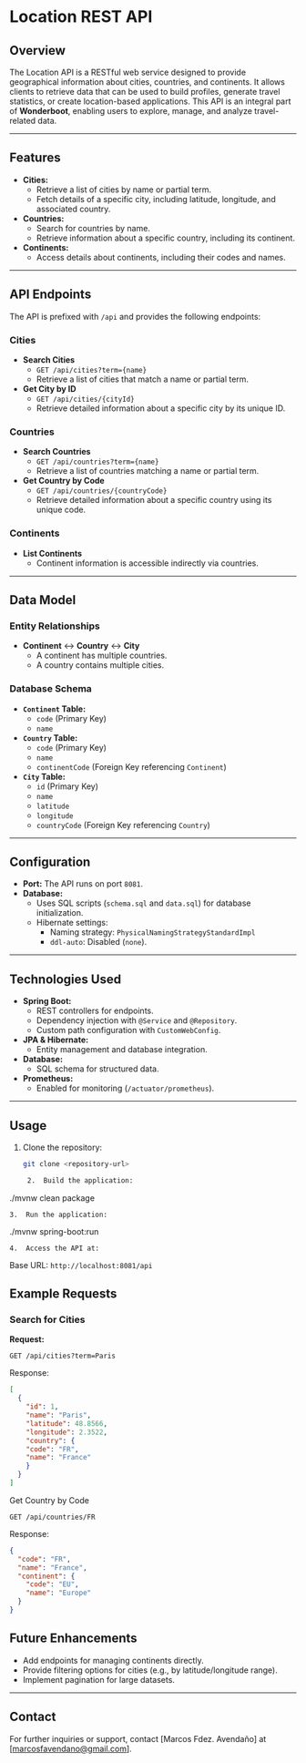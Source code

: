 # Location REST API

## Overview
The Location API is a RESTful web service designed to provide geographical information about cities, countries, and continents. It allows clients to retrieve data that can be used to build profiles, generate travel statistics, or create location-based applications. This API is an integral part of **Wonderboot**, enabling users to explore, manage, and analyze travel-related data.

---

## Features
- **Cities:**
    - Retrieve a list of cities by name or partial term.
    - Fetch details of a specific city, including latitude, longitude, and associated country.
- **Countries:**
    - Search for countries by name.
    - Retrieve information about a specific country, including its continent.
- **Continents:**
    - Access details about continents, including their codes and names.

---

## API Endpoints
The API is prefixed with `/api` and provides the following endpoints:

### Cities
- **Search Cities**
    - `GET /api/cities?term={name}`
    - Retrieve a list of cities that match a name or partial term.
- **Get City by ID**
    - `GET /api/cities/{cityId}`
    - Retrieve detailed information about a specific city by its unique ID.

### Countries
- **Search Countries**
    - `GET /api/countries?term={name}`
    - Retrieve a list of countries matching a name or partial term.
- **Get Country by Code**
    - `GET /api/countries/{countryCode}`
    - Retrieve detailed information about a specific country using its unique code.

### Continents
- **List Continents**
    - Continent information is accessible indirectly via countries.

---

## Data Model
### Entity Relationships
- **Continent** ↔ **Country** ↔ **City**
    - A continent has multiple countries.
    - A country contains multiple cities.

### Database Schema
- **`Continent` Table:**
    - `code` (Primary Key)
    - `name`
- **`Country` Table:**
    - `code` (Primary Key)
    - `name`
    - `continentCode` (Foreign Key referencing `Continent`)
- **`City` Table:**
    - `id` (Primary Key)
    - `name`
    - `latitude`
    - `longitude`
    - `countryCode` (Foreign Key referencing `Country`)

---

## Configuration
- **Port:** The API runs on port `8081`.
- **Database:**
    - Uses SQL scripts (`schema.sql` and `data.sql`) for database initialization.
    - Hibernate settings:
        - Naming strategy: `PhysicalNamingStrategyStandardImpl`
        - `ddl-auto`: Disabled (`none`).

---

## Technologies Used
- **Spring Boot:**
    - REST controllers for endpoints.
    - Dependency injection with `@Service` and `@Repository`.
    - Custom path configuration with `CustomWebConfig`.
- **JPA & Hibernate:**
    - Entity management and database integration.
- **Database:**
    - SQL schema for structured data.
- **Prometheus:**
    - Enabled for monitoring (`/actuator/prometheus`).

---

## Usage
1. Clone the repository:
   ```bash
   git clone <repository-url>

	2.	Build the application:

./mvnw clean package


	3.	Run the application:

./mvnw spring-boot:run


	4.	Access the API at:

Base URL: `http://localhost:8081/api`

## Example Requests

### Search for Cities

**Request:**

```http
GET /api/cities?term=Paris
```
Response:
```Json
[
  {
    "id": 1,
    "name": "Paris",
    "latitude": 48.8566,
    "longitude": 2.3522,
    "country": {
    "code": "FR",
    "name": "France"
    }
  }
]
```

Get Country by Code
```http request
GET /api/countries/FR
```

Response:
```json
{
  "code": "FR",
  "name": "France",
  "continent": {
    "code": "EU",
    "name": "Europe"
  }
}
```
## Future Enhancements

- Add endpoints for managing continents directly.
- Provide filtering options for cities (e.g., by latitude/longitude range).
- Implement pagination for large datasets.

---

## Contact


For further inquiries or support, contact [Marcos Fdez. Avendaño] at [marcosfavendano@gmail.com].
